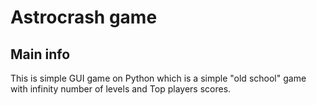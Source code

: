 # Astrocrash game
## Main info
This is simple GUI game on Python which is a simple "old school" game with infinity number of levels and Top players scores.
